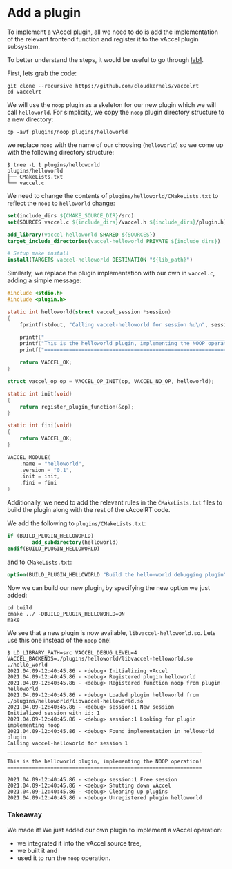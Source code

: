 # Add a plugin

To implement a vAccel plugin, all we need to do is add the implementation of
the relevant frontend function and register it to the vAccel plugin subsystem.

To better understand the steps, it would be useful to go through
[lab1](https://github.com/nubificus/vaccel-tutorials/blob/main/lab1/README.md).

First, lets grab the code:

```
git clone --recursive https://github.com/cloudkernels/vaccelrt
cd vaccelrt
```

We will use the `noop` plugin as a skeleton for our new plugin which we will
call `helloworld`. For simplicity, we copy the `noop` plugin directory
structure to a new directory:

```
cp -avf plugins/noop plugins/helloworld
```

we replace `noop` with the name of our choosing (`helloworld`) so we come up with
the following directory structure:

```
$ tree -L 1 plugins/helloworld
plugins/helloworld
├── CMakeLists.txt
└── vaccel.c
```

We need to change the contents of `plugins/helloworld/CMakeLists.txt` to reflect
the `noop` to `helloworld` change:

```cmake
set(include_dirs ${CMAKE_SOURCE_DIR}/src)
set(SOURCES vaccel.c ${include_dirs}/vaccel.h ${include_dirs}/plugin.h)

add_library(vaccel-helloworld SHARED ${SOURCES})
target_include_directories(vaccel-helloworld PRIVATE ${include_dirs})

# Setup make install
install(TARGETS vaccel-helloworld DESTINATION "${lib_path}")
```

Similarly, we replace the plugin implementation with our own in `vaccel.c`,
adding a simple message:

```C
#include <stdio.h>
#include <plugin.h>

static int helloworld(struct vaccel_session *session)
{
	fprintf(stdout, "Calling vaccel-helloworld for session %u\n", session->session_id);

	printf("_______________________________________________________________\n\n");
	printf("This is the helloworld plugin, implementing the NOOP operation!\n");
	printf("===============================================================\n\n");

	return VACCEL_OK;
}

struct vaccel_op op = VACCEL_OP_INIT(op, VACCEL_NO_OP, helloworld);

static int init(void)
{
	return register_plugin_function(&op);
}

static int fini(void)
{
	return VACCEL_OK;
}

VACCEL_MODULE(
	.name = "helloworld",
	.version = "0.1",
	.init = init,
	.fini = fini
)
```

Additionally, we need to add the relevant rules in the `CMakeLists.txt` files
to build the plugin along with the rest of the vAccelRT code.

We add the following to `plugins/CMakeLists.txt`:

```cmake
if (BUILD_PLUGIN_HELLOWORLD)
        add_subdirectory(helloworld)
endif(BUILD_PLUGIN_HELLOWORLD)
```

and to `CMakeLists.txt`:

```cmake
option(BUILD_PLUGIN_HELLOWORLD "Build the hello-world debugging plugin" OFF)
```

Now we can build our new plugin, by specifying the new option we just added:

```
cd build
cmake ../ -DBUILD_PLUGIN_HELLOWORLD=ON
make
```

We see that a new plugin is now available, `libvaccel-helloworld.so`. Lets use this
one instead of the `noop` one!

```
$ LD_LIBRARY_PATH=src VACCEL_DEBUG_LEVEL=4 VACCEL_BACKENDS=./plugins/helloworld/libvaccel-helloworld.so ./hello_world
2021.04.09-12:40:45.86 - <debug> Initializing vAccel
2021.04.09-12:40:45.86 - <debug> Registered plugin helloworld
2021.04.09-12:40:45.86 - <debug> Registered function noop from plugin helloworld
2021.04.09-12:40:45.86 - <debug> Loaded plugin helloworld from ./plugins/helloworld/libvaccel-helloworld.so
2021.04.09-12:40:45.86 - <debug> session:1 New session
Initialized session with id: 1
2021.04.09-12:40:45.86 - <debug> session:1 Looking for plugin implementing noop
2021.04.09-12:40:45.86 - <debug> Found implementation in helloworld plugin
Calling vaccel-helloworld for session 1
_______________________________________________________________

This is the helloworld plugin, implementing the NOOP operation!
===============================================================

2021.04.09-12:40:45.86 - <debug> session:1 Free session
2021.04.09-12:40:45.86 - <debug> Shutting down vAccel
2021.04.09-12:40:45.86 - <debug> Cleaning up plugins
2021.04.09-12:40:45.86 - <debug> Unregistered plugin helloworld
```

### Takeaway

We made it! We just added our own plugin to implement a vAccel operation: 
- we integrated it into the vAccel source tree, 
- we built it and 
- used it to run the `noop` operation.
